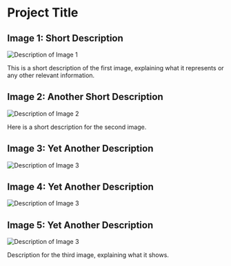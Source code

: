 # Project Title

## Image 1: Short Description
![Description of Image 1](./image/1.jpg)

This is a short description of the first image, explaining what it represents or any other relevant information.

## Image 2: Another Short Description
![Description of Image 2](./images/2.jpg)

Here is a short description for the second image.

## Image 3: Yet Another Description
![Description of Image 3](./images/3.jpg)
## Image 4: Yet Another Description
![Description of Image 3](./images/4.jpg)
## Image 5: Yet Another Description
![Description of Image 3](./images/5.jpg)

Description for the third image, explaining what it shows.